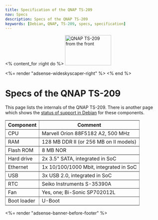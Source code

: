 ```yaml
---
title: Specification of the QNAP TS-209
nav: Specs
description: Specs of the QNAP TS-209
keywords: [Debian, QNAP, TS-209, specs, specification]
---
```


<% content_for :right do %>
<img src = "../images/r_ts209_front.jpg" class="border" alt="QNAP TS-209 from the front" width="148" height="97" />

<%= render "adsense-wideskyscaper-right" %>
<% end %>

<h1>Specs of the QNAP TS-209</h1>

This page lists the internals of the QNAP TS-209.  There is another page
which shows the <a href = "../status">status of support in Debian</a> for
these components.

<table style="border-style: none" border="1" cellpadding="5">

<tr>
<th>Component</th>
<th>Comment</th>
</tr>

<tr>
<td>CPU</td>
<td>Marvell Orion 88F5182 A2, 500 MHz</td>
</tr>

<tr>
<td>RAM</td>
<td>128 MB DDR II (or 256 MB on II models)</td>
</tr>

<tr>
<td>Flash ROM</td>
<td>8 MB NOR</td>
</tr>

<tr>
<td>Hard drive</td>
<td>2x 3.5" SATA, integrated in SoC</td>
</tr>

<tr>
<td>Ethernet</td>
<td>1x 10/100/1000 Mbit, integrated in SoC</td>
</tr>

<tr>
<td>USB</td>
<td>3x USB 2.0, integrated in SoC</td>
</tr>

<tr>
<td>RTC</td>
<td>Seiko Instruments S-35390A</td>
</tr>

<tr>
<td>Fan</td>
<td>Yes, one; Bi-Sonic SP702012L</td>
</tr>

<tr>
<td>Boot loader</td>
<td>U-Boot</td>
</tr>

</table>

<div class="bbf">
<%= render "adsense-banner-before-footer" %>
</div>

